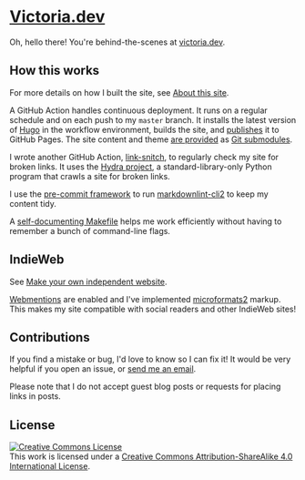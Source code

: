 # [Victoria.dev](https://victoria.dev)

Oh, hello there! You're behind-the-scenes at [victoria.dev](https://victoria.dev).

## How this works

For more details on how I built the site, see [About this site](https://victoria.dev/site/).

A GitHub Action handles continuous deployment. It runs on a regular schedule and on each push to my `master` branch. It installs the latest version of [Hugo](https://gohugo.io/) in the workflow environment, builds the site, and [publishes](https://github.com/peaceiris/actions-gh-pages) it to GitHub Pages. The site content and theme [are provided](https://github.com/actions/checkout#Checkout-multiple-repos-private) as [Git submodules](https://git-scm.com/book/en/v2/Git-Tools-Submodules).

I wrote another GitHub Action, [link-snitch](https://github.com/victoriadrake/link-snitch), to regularly check my site for broken links. It uses the [Hydra project](https://github.com/victoriadrake/hydra-link-checker), a standard-library-only Python program that crawls a site for broken links.

I use the [pre-commit framework](https://pre-commit.com/) to run [markdownlint-cli2](https://github.com/DavidAnson/markdownlint-cli2) to keep my content tidy.

A [self-documenting Makefile](https://victoria.dev/blog/how-to-create-a-self-documenting-makefile/) helps me work efficiently without having to remember a bunch of command-line flags.

## IndieWeb

See [Make your own independent website](https://victoria.dev/blog/make-your-own-independent-website/).

[Webmentions](https://www.w3.org/TR/2017/REC-webmention-20170112/) are enabled and I've implemented [microformats2](https://microformats.org/wiki/Main_Page) markup. This makes my site compatible with social readers and other IndieWeb sites!

## Contributions

If you find a mistake or bug, I'd love to know so I can fix it! It would be very helpful if you open an issue, or [send me an email](mailto:hello@victoria.dev).

Please note that I do not accept guest blog posts or requests for placing links in posts.

## License

<a rel="license" href="http://creativecommons.org/licenses/by-sa/4.0/"><img alt="Creative Commons License" style="border-width:0" src="https://i.creativecommons.org/l/by-sa/4.0/88x31.png" /></a><br />This work is licensed under a <a rel="license" href="http://creativecommons.org/licenses/by-sa/4.0/">Creative Commons Attribution-ShareAlike 4.0 International License</a>.
